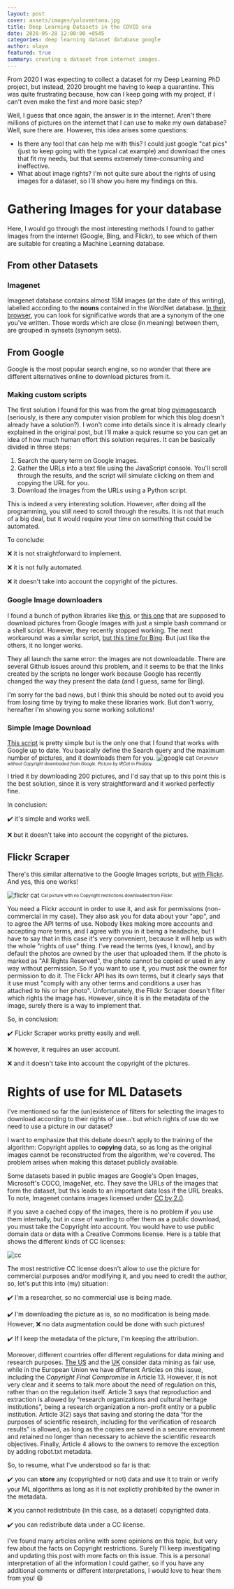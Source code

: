 ```yaml
---
layout: post
cover: assets/images/yoloventana.jpg
title: Deep Learning Datasets in the COVID era
date: 2020-05-28 12:00:00 +0545
categories: deep learning dataset database google
author: olaya
featured: true
summary: creating a dataset from internet images.
---
```


From 2020 I was expecting to collect a dataset for my Deep Learning PhD project,
but instead, 2020 brought me having to keep a quarantine. This was quite frustrating because,
how can I keep going with my project, if I can't even make the first and more basic
step?

Well, I guess that once again, the answer is in the internet. Aren't there millions
of pictures on the internet that I can use to make my own database? Well, sure there are.
However, this idea arises some questions:

- Is there any tool that can help me with this? I could just google "cat pics"
(just to keep going with the typical cat example) and download the ones that fit my needs,
but that seems extremely time-consuming and ineffective.
- What about image rights? I'm not quite sure about the rights of using images
for a dataset, so I'll show you here my findings on this.

# Gathering Images for your database

Here, I would go through the most interesting methods I found to gather Images
from the internet (Google, Bing, and Flickr), to see which of them are suitable
for creating a Machine Learning database.

## From other Datasets
### Imagenet
Imagenet database contains almost 15M images (at the date of this writing), labelled
according to the **nouns** contained in the WordNet database. [In their browser](http://wordnetweb.princeton.edu/perl/webwn), you can look for significative words that are a synonym of the one you've written. Those words which are close (in meaning) between them, are grouped in synsets (synonym sets).

## From Google
Google is the most popular search engine, so no wonder that there are different
alternatives online to download pictures from it.

### Making custom scripts
The first solution I found for this was from the great blog
[pyimagesearch](https://www.pyimagesearch.com/2017/12/04/how-to-create-a-deep-learning-dataset-using-google-images/)
(seriously, is there any computer vision problem for which this blog doesn't
already have a solution?). I won't come into details since it is already clearly
explained in the original post, but I'll make a quick resume so you can get an idea
of how much human effort this solution requires. It can be basically divided in
three steps:

1. Search the query term on Google images.
2. Gather the URLs into a text file using the JavaScript console. You'll scroll
 through the results, and the script will simulate clicking on them and copying
 the URL for you.
3. Download the images from the URLs using a Python script.

This is indeed a very interesting solution. However,  after doing all the
programming, you still need to scroll
through the results. It is not that much of a big deal,
but it would require your time on something that could be automated.

To conclude:

:x: it is not straightforward to implement.

:x: it is not fully automated.

:x: it doesn't take into account the copyright of the pictures.

### Google Image downloaders

I found a bunch of python libraries like
[this](https://pypi.org/project/google_images_download/2.3.0/), or
[this one](https://pypi.org/project/googleimagedownloader/) that are supposed to
download pictures from Google Images with just a simple bash command or a shell
script. However, they recently stopped working.
The next workaround was a similar script,
[but this time for Bing](https://medium.com/@yfujiki/googleimagesdownload-is-dead-long-live-bingimagesdownload-fb9f5d3b4296).
But just like the others, it no longer works.

They all launch the same error: the images are not downloadable. There are
several Github issues around this problem, and it seems to be that the links
created by the scripts no longer work because Google has recently changed the
way they present the data (and I guess, same for Bing).

I'm sorry for the bad news, but I think this should be noted out to avoid you
from losing time by trying to make these libraries work. But don't worry,
hereafter I'm showing you some working solutions!

### Simple Image Download
[This script](https://github.com/RiddlerQ/simple_image_download)
is pretty simple but is the only one that I found that works with Google up to date.
You basically define the Search query and the maximum number of pictures,
and it downloads them for you.
![google cat](https://raw.githubusercontent.com/olayasturias/olayasturias.github.io/master/assets/images/googlecat.jpg )
<sub><sup>*Cat picture without Copyright downloaded from Google. Picture by  IRCat in Pixabay*</sup></sub>



I tried it by downloading 200 pictures, and I'd say that up to this point
this is the best solution, since it is very straightforward and
it worked perfectly fine.

In conclusion:

:heavy_check_mark: it's simple and works well.


:x: but it doesn't take into account the copyright of the pictures.


## Flickr Scraper
There's this similar alternative to the Google Images scripts, but
[with Flickr](https://github.com/ultralytics/flickr_scraper).
And yes, this one works!

![flickr cat](https://raw.githubusercontent.com/olayasturias/olayasturias.github.io/master/assets/images/flickrcat.jpg)
<sub><sup>Cat picture with no Copyright restrictions downloaded from Flickr.</sup></sub>

You need a Flickr account in order to use it, and ask for permissions
(non-commercial in my case). They also ask you for data about your "app", and to
agree the API terms of use. Nobody likes making more accounts and accepting
more terms, and I agree with you in it being a headache, but I have to say that
in this case it's very convenient, because it will help us with the whole
"rights of use" thing.
I've read the terms (yes, I know), and by default the photos are owned
by the user that uploaded them. If the photo is marked as "All Rights Reserved",
the photo cannot be copied or used in any way without permission. So if you
want to use it, you must ask the owner for permission to do it.
The Flickr API has its own terms, but it clearly says that it use must
"comply with any other terms and conditions a user has attached to his or her
photo".
Unfortunately, the Flickr Scraper doesn't filter which rights the image has.
However, since it is in the metadata of the image, surely there is a way to
implement that.

So, in conclusion:

  :heavy_check_mark: FLickr Scraper works pretty easily and well.

  :x: however, it requires an user account.

  :x: and it doesn't take into account the copyright of the pictures.


# Rights of use for ML Datasets

I've mentioned so far the (un)existence of filters for selecting the images to
download according to their rights of use... but which rights of use do we need
to use a picture in our dataset?

I want to emphasize that this debate doesn't apply to the training
of the algorithm: Copyright applies to **copying** data, so as long as the original images
cannot be reconstructed from the algorithm, we're covered. The problem arises when making
this dataset publicly available.

Some datasets based in public images are Google's Open Images, Microsoft's COCO,
ImageNet, etc. They save the URLs of the images that form the dataset,
but this leads to an important data loss if the URL breaks.
To note, Imagenet contains images licensed under
[CC by 2.0](https://creativecommons.org/licenses/by/2.0/).

If you save a cached copy of the images, there is no problem if you use them
internally, but in case of wanting to offer them as a public download, you must
take the Copyright into account. You would have to use public domain data or
data with a Creative Commons license. Here is a table
that shows the different kinds of CC licenses:

![cc](https://raw.githubusercontent.com/olayasturias/olayasturias.github.io/master/assets/images/CClicenses.jpg "CC licenses")

The most restrictive CC license doesn't allow to use the picture for commercial
purposes and/or modifying it, and you need to credit the author, so, let's put this
into (my) situation:

:heavy_check_mark: I'm a researcher, so no commercial use is being made.

:heavy_check_mark: I'm downloading the picture as is, so no modification is being
made. However, :x: no data augmentation could be done with such pictures!

:heavy_check_mark: If I keep the metadata of the picture, I'm keeping the attribution.


Moreover, different countries offer different regulations for data mining and
research purposes.
[The US](https://medium.com/@nturkewitz_56674/sustainable-text-data-mining-part-ii-us-and-fair-and-unfair-uses-770e4aad705)
and the [UK](https://www.legislation.gov.uk/ukpga/1988/48/section/29A)
consider data mining as fair use,
while in the European Union we have  different Articles on this
issue, including the *Copyright Final Compromise*
in Article 13. However, it is not very clear and it seems to talk more about the
need of regulation on this, rather than on the regulation itself.
Article 3 says that reproduction and extraction is allowed by “research organizations and
cultural heritage institutions”, being a research organization a non-profit entity
or a public institution.
Article 3(2) says that saving and storing the data “for the purposes of scientific
research, including for the verification of research results” is allowed, as long as
the copies are saved in a secure environment and retained no longer than necessary to achieve the scientific research objectives.
Finally, Article 4 allows to the owners to remove the exception by adding
robot.txt metadata.

So, to resume, what I've understood so far is that:

:heavy_check_mark: you can **store** any (copyrighted or not) data and use it
to train or verify your ML algorithms as long as it is not explictly prohibited
by the owner in the metadata.

:x: you cannot redistribute (in this case, as a dataset) copyrighted data.

:heavy_check_mark: you can redistribute data under a CC license.


I've found many articles online with some opinions on this topic, but very few
about the facts on Copyright restrictions. Surely I'll keep investigating and
updating this post with more facts on this issue. This is a personal interpretation of
all the information I could gather, so if you have any additional comments or
different interpretations, I would love to hear them from you! :smile:
